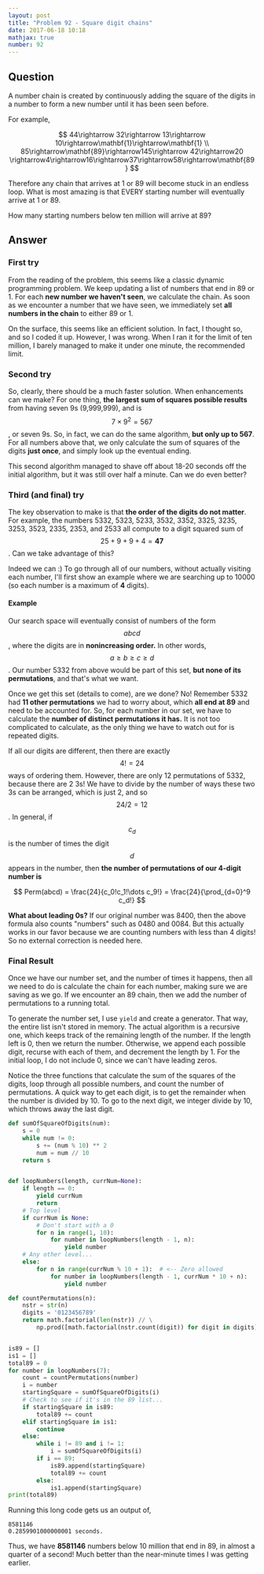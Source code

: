 ```yaml
---
layout: post
title: "Problem 92 - Square digit chains"
date: 2017-06-18 10:18
mathjax: true
number: 92
---
```


## Question

A number chain is created by continuously adding the square of the digits in a number to form a new number until it has been seen before.

For example,


$$
44\rightarrow 32\rightarrow 13\rightarrow 10\rightarrow\mathbf{1}\rightarrow\mathbf{1}
\\
85\rightarrow\mathbf{89}\rightarrow145\rightarrow 42\rightarrow20 \rightarrow4\rightarrow16\rightarrow37\rightarrow58\rightarrow\mathbf{89}
$$


Therefore any chain that arrives at 1 or 89 will become stuck in an endless loop. What is most amazing is that EVERY starting number will eventually arrive at 1 or 89.

How many starting numbers below ten million will arrive at 89?

## Answer

### First try

From the reading of the problem, this seems like a classic dynamic programming problem. We keep updating a list of numbers that end in 89 or 1. For each **new number we haven't seen**, we calculate the chain. As soon as we encounter a number that we have seen, we immediately set **all numbers in the chain** to either 89 or 1.

On the surface, this seems like an efficient solution. In fact, I thought so, and so I coded it up. However, I was wrong. When I ran it for the limit of ten million, I barely managed to make it under one minute, the recommended limit.

### Second try

So, clearly, there should be a much faster solution. When enhancements can we make? For one thing, **the largest sum of squares possible results** from having seven 9s (9,999,999), and is $$7\times9^2=567$$, or seven 9s. So, in fact, we can do the same algorithm, **but only up to 567**. For all numbers above that, we only calculate the sum of squares of the digits **just once**, and simply look up the eventual ending.

This second algorithm managed to shave off about 18-20 seconds off the initial algorithm, but it was still over half a minute. Can we do even better?

### Third (and final) try

The key observation to make is that **the order of the digits do not matter**. For example, the numbers 5332, 5323, 5233, 3532, 3352, 3325, 3235, 3253, 3523, 2335, 2353, and 2533 all compute to a digit squared sum of $$25+9+9+4=\mathbf{47}$$. Can we take advantage of this?

Indeed we can :) To go through all of our numbers, without actually visiting each number, I'll first show an example where we are searching up to 10000 (so each number is a maximum of **4** digits).

#### Example

Our search space will eventually consist of numbers of the form $$abcd$$, where the digits are in **nonincreasing order.** In other words, $$a\geq b\geq c\geq d$$. Our number 5332 from above would be part of this set, **but none of its permutations**, and that's what we want. 

Once we get this set (details to come), are we done? No! Remember 5332 had **11 other permutations** we had to worry about, which **all end at 89** and need to be accounted for. So, for each number in our set, we have to calculate the **number of distinct permutations it has.** It is not too complicated to calculate, as the only thing we have to watch out for is repeated digits. 

If all our digits are different, then there are exactly $$4! = 24$$ ways of ordering them. However, there are only 12 permutations of 5332, because there are 2 3s! We have to divide by the number of ways these two 3s can be arranged, which is just 2, and so $$24/2 = 12$$. In general, if $$c_d$$ is the number of times the digit $$d$$ appears in the number, then **the number of permutations of our 4-digit number is**


$$
Perm(abcd) = \frac{24}{c_0!c_1!\dots c_9!} = 
	\frac{24}{\prod_{d=0}^9 c_d!}
$$


**What about leading 0s?** If our original number was 8400, then the above formula also counts "numbers" such as 0480 and 0084. But this actually works in our favor because we are counting numbers with less than 4 digits! So no external correction is needed here.

### Final Result

Once we have our number set, and the number of times it happens, then all we need to do is calculate the chain for each number, making sure we are saving as we go. If we encounter an 89 chain, then we add the number of permutations to a running total.

To generate the number set, I use `yield` and create a generator. That way, the entire list isn't stored in memory. The actual algorithm is a recursive one, which keeps track of the remaining length of the number. If the length left is 0, then we return the number. Otherwise, we append each possible digit, recurse with each of them, and decrement the length by 1. For the initial loop, I do not include 0, since we can't have leading zeros.

Notice the three functions that calculate the sum of the squares of the digits, loop through all possible numbers, and count the number of permutations. A quick way to get each digit, is to get the remainder when the number is divided by 10. To go to the next digit, we integer divide by 10, which throws away the last digit.

```python
def sumOfSquareOfDigits(num):
    s = 0
    while num != 0:
        s += (num % 10) ** 2
        num = num // 10
    return s


def loopNumbers(length, currNum=None):
    if length == 0:
        yield currNum
        return
    # Top level
    if currNum is None:
        # Don't start with a 0
        for n in range(1, 10):
            for number in loopNumbers(length - 1, n):
                yield number
    # Any other level...
    else:
        for n in range(currNum % 10 + 1):  # <-- Zero allowed
            for number in loopNumbers(length - 1, currNum * 10 + n):
                yield number

def countPermutations(n):
    nstr = str(n)
    digits = '0123456789'
    return math.factorial(len(nstr)) // \
        np.prod([math.factorial(nstr.count(digit)) for digit in digits])


is89 = []
is1 = []
total89 = 0
for number in loopNumbers(7):
    count = countPermutations(number)
    i = number
    startingSquare = sumOfSquareOfDigits(i)
    # Check to see if it's in the 89 list...
    if startingSquare in is89:
        total89 += count
    elif startingSquare in is1:
        continue
    else:
        while i != 89 and i != 1:
            i = sumOfSquareOfDigits(i)
        if i == 89:
            is89.append(startingSquare)
            total89 += count
        else:
            is1.append(startingSquare)
print(total89)
```

Running this long code gets us an output of,

```
8581146
0.2859901000000001 seconds.
```

Thus, we have **8581146** numbers below 10 million that end in 89, in almost a quarter of a second! Much better than the near-minute times I was getting earlier. 